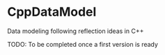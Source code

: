 # CppDataModel
Data modeling following reflection ideas  in C++

TODO: To be completed once a first version is ready